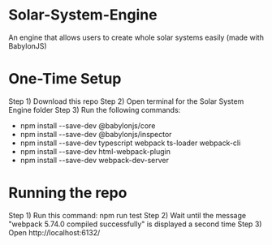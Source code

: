 # Solar-System-Engine
An engine that allows users to create whole solar systems easily (made with BabylonJS)

# One-Time Setup
Step 1) Download this repo
Step 2) Open terminal for the Solar System Engine folder
Step 3) Run the following commands:
- npm install --save-dev @babylonjs/core
- npm install --save-dev @babylonjs/inspector
- npm install --save-dev typescript webpack ts-loader webpack-cli
- npm install --save-dev html-webpack-plugin
- npm install --save-dev webpack-dev-server

# Running the repo
Step 1) Run this command: npm run test
Step 2) Wait until the message "webpack 5.74.0 compiled successfully" is displayed a second time
Step 3) Open http://localhost:6132/
